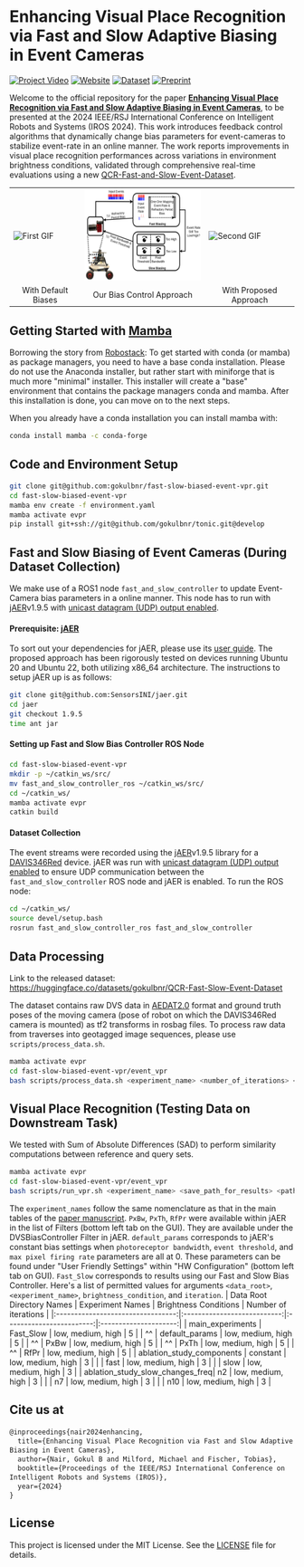 # Enhancing Visual Place Recognition via Fast and Slow Adaptive Biasing in Event Cameras

[![Project Video](https://img.shields.io/badge/Video-Watch-red)](https://www.youtube.com/watch?v=8D9gtHqteEQ) [![Website](https://img.shields.io/badge/Website-Visit-blue)](https://gokulbnr.github.io/publication/dvs-biasing-vpr) [![Dataset](https://img.shields.io/badge/Dataset-Download-green)](https://huggingface.co/datasets/gokulbnr/QCR-Fast-Slow-Event-Dataset) [![Preprint](https://img.shields.io/badge/Preprint-Read-orange)](https://arxiv.org/abs/2403.16425)

Welcome to the official repository for the paper [**Enhancing Visual Place Recognition via Fast and Slow Adaptive Biasing in Event Cameras**](https://arxiv.org/abs/2403.16425), to be presented at the 2024 IEEE/RSJ International Conference on Intelligent Robots and Systems (IROS 2024). This work introduces feedback control algorithms that dynamically change bias parameters for event-cameras to stabilize event-rate in an online manner. The work reports improvements in visual place recognition performances across variations in environment brightness conditions, validated through comprehensive real-time evaluations using a new [QCR-Fast-and-Slow-Event-Dataset](https://huggingface.co/datasets/gokulbnr/QCR-Fast-Slow-Event-Dataset).

<table>
  <tr>
    <td><img src="./assets/defaults.gif" alt="First GIF" style="height: 162px;"/></td>
    <td><img src="./assets/approach.png" alt="Image" style="height: 162px;"/></td>
    <td><img src="./assets/tuned.gif" alt="Second GIF" style="height: 162px;"/></td>
  </tr>
  <tr>
    <td style="text-align: center;">With Default Biases</td>
    <td style="text-align: center;">Our Bias Control Approach</td>
    <td style="text-align: center;">With Proposed Approach</td>
  </tr>
</table>

## Getting Started with [Mamba](https://mamba.readthedocs.io/en/latest/)
Borrowing the story from [Robostack](https://robostack.github.io/GettingStarted.html): To get started with conda (or mamba) as package managers, you need to have a base conda installation. Please do not use the Anaconda installer, but rather start with miniforge that is much more "minimal" installer. This installer will create a "base" environment that contains the package managers conda and mamba. After this installation is done, you can move on to the next steps.

When you already have a conda installation you can install mamba with:
```bash
conda install mamba -c conda-forge

```

## Code and Environment Setup
```bash
git clone git@github.com:gokulbnr/fast-slow-biased-event-vpr.git
cd fast-slow-biased-event-vpr
mamba env create -f environment.yaml
mamba activate evpr
pip install git+ssh://git@github.com/gokulbnr/tonic.git@develop
```

## Fast and Slow Biasing of Event Cameras (During Dataset Collection)
We make use of a ROS1 node `fast_and_slow_controller` to update Event-Camera bias parameters in a online manner. This node has to run with [jAER](https://github.com/SensorsINI/jaer)v1.9.5 with [unicast datagram (UDP) output enabled](https://docs.google.com/document/d/1fb7VA8tdoxuYqZfrPfT46_wiT1isQZwTHgX8O22dJ0Q/edit#heading=h.9zam901lyzxx).

#### Prerequisite: [jAER](https://github.com/SensorsINI/jaer)
To sort out your dependencies for jAER, please use its [user guide](https://docs.google.com/document/d/1fb7VA8tdoxuYqZfrPfT46_wiT1isQZwTHgX8O22dJ0Q/edit#heading=h.ukkzt7422992). The proposed approach has been rigorously tested on devices running Ubuntu 20 and Ubuntu 22, both utilizing x86_64 architecture. The instructions to setup jAER up is as follows: 
```bash
git clone git@github.com:SensorsINI/jaer.git
cd jaer
git checkout 1.9.5
time ant jar
```

#### Setting up Fast and Slow Bias Controller ROS Node
```bash
cd fast-slow-biased-event-vpr
mkdir -p ~/catkin_ws/src/
mv fast_and_slow_controller_ros ~/catkin_ws/src/
cd ~/catkin_ws/
mamba activate evpr
catkin build
```

#### Dataset Collection
The event streams were recorded using the [jAER](https://github.com/SensorsINI/jaer)v1.9.5 library for a [DAVIS346Red](https://inivation.com/wp-content/uploads/2019/08/DAVIS346.pdf) device. jAER was run with [unicast datagram (UDP) output enabled](https://docs.google.com/document/d/1fb7VA8tdoxuYqZfrPfT46_wiT1isQZwTHgX8O22dJ0Q/edit#heading=h.9zam901lyzxx) to ensure UDP communication between the `fast_and_slow_controller` ROS node and jAER is enabled. To run the ROS node: 
```bash
cd ~/catkin_ws/
source devel/setup.bash
rosrun fast_and_slow_controller_ros fast_and_slow_controller
```

## Data Processing
Link to the released dataset: https://huggingface.co/datasets/gokulbnr/QCR-Fast-Slow-Event-Dataset

The dataset contains raw DVS data in [AEDAT2.0](https://gitlab.com/inivation/docs/-/blob/master/source/software/software-advanced-usage/file-formats/aedat-2.0.md?ref_type=heads) format and ground truth poses of the moving camera (pose of robot on which the DAVIS346Red camera is mounted) as tf2 transforms in rosbag files. To process raw data from traverses into geotagged image sequences, please use `scripts/process_data.sh`.
```bash
mamba activate evpr
cd fast-slow-biased-event-vpr/event_vpr
bash scripts/process_data.sh <experiment_name> <number_of_iterations> <path_to_experiment_home> <save_path_for_processed_data>
```

## Visual Place Recognition (Testing Data on Downstream Task)
We tested with Sum of Absolute Differences (SAD) to perform similarity computations between reference and query sets.
```bash
mamba activate evpr
cd fast-slow-biased-event-vpr/event_vpr
bash scripts/run_vpr.sh <experiment_name> <save_path_for_results> <path_to_processed_data_root_directory> <brightness_condition>
```
The `experiment_names` follow the same nomenclature as that in the main tables of the [paper manuscript](https://arxiv.org/abs/2403.16425). `PxBw`, `PxTh`, `RfPr` were available within jAER in the list of Filters (bottom left tab on the GUI). They are available under the DVSBiasController Filter in jAER. `default_params` corresponds to jAER's constant bias settings when `photoreceptor bandwidth`, `event threshold`, and `max pixel firing rate` parameters are all at 0. These parameters can be found under "User Friendly Settings" within "HW Configuration" (bottom left tab on GUI). `Fast_Slow` corresponds to results using our Fast and Slow Bias Controller. Here's a list of permitted values for arguments `<data_root>`, `<experiment_name>`, `brightness_condition`, and `iteration`. 
| Data Root Directory Names       | Experiment Names          | Brightness Conditions  | Number of iterations |
|:---------------------------------:|:---------------------------:|:------------------------:|:---------------------:|
| main_experiments                | Fast_Slow                 | low, medium, high      | 5                    |
| ^^                              | default_params            | low, medium, high      | 5                    |
| ^^                              | PxBw                      | low, medium, high      | 5                    |
| ^^                              | PxTh                      | low, medium, high      | 5                    |
| ^^                              | RfPr                      | low, medium, high      | 5                    |
| ablation_study_components       | constant                  | low, medium, high      | 3                    |
|                                 | fast                      | low, medium, high      | 3                    |
|                                 | slow                      | low, medium, high      | 3                    |
| ablation_study_slow_changes_freq| n2                        | low, medium, high      | 3                    |
|                                 | n7                        | low, medium, high      | 3                    |
|                                 | n10                       | low, medium, high      | 3                    |

## Cite us at
```
@inproceedings{nair2024enhancing,
  title={Enhancing Visual Place Recognition via Fast and Slow Adaptive Biasing in Event Cameras},
  author={Nair, Gokul B and Milford, Michael and Fischer, Tobias},
  booktitle={Proceedings of the IEEE/RSJ International Conference on Intelligent Robots and Systems (IROS)},
  year={2024}
}
```

## License

This project is licensed under the MIT License. See the [LICENSE](LICENSE) file for details.
